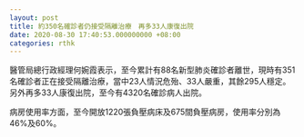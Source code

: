```yaml
---
layout: post
title: 約350名確診者仍接受隔離治療　再多33人康復出院
date: 2020-08-30 17:40:53.000000000 +08:00
categories: rthk
---
```


醫管局總行政經理何婉霞表示，至今累計有88名新型肺炎確診者離世，現時有351名確診者正在接受隔離治療，當中23人情況危殆、33人嚴重，其餘295人穩定。另外再多33人康復出院，至今有4320名確診病人出院。

病房使用率方面，至今開放1220張負壓病床及675間負壓病房，使用率分別為46%及60%。

